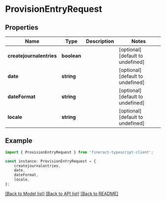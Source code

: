 # ProvisionEntryRequest


## Properties

Name | Type | Description | Notes
------------ | ------------- | ------------- | -------------
**createjournalentries** | **boolean** |  | [optional] [default to undefined]
**date** | **string** |  | [optional] [default to undefined]
**dateFormat** | **string** |  | [optional] [default to undefined]
**locale** | **string** |  | [optional] [default to undefined]

## Example

```typescript
import { ProvisionEntryRequest } from 'fineract-typescript-client';

const instance: ProvisionEntryRequest = {
    createjournalentries,
    date,
    dateFormat,
    locale,
};
```

[[Back to Model list]](../README.md#documentation-for-models) [[Back to API list]](../README.md#documentation-for-api-endpoints) [[Back to README]](../README.md)
